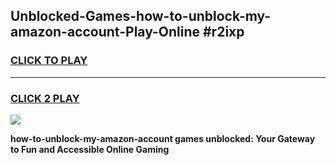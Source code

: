
## Unblocked-Games-how-to-unblock-my-amazon-account-Play-Online #r2ixp
<h3>
<a href="https://news.freeplayer.one?title=how-to-unblock-my-amazon-account&ref=3">CLICK TO PLAY</a></h3>
<hr>

<h3>
<a href="https://news.freeplayer.one?title=how-to-unblock-my-amazon-account&ref=3">CLICK 2 PLAY</a>
  
</h3>

<a href="https://news.freeplayer.one?title=how-to-unblock-my-amazon-account&ref=3"><img src="https://clearcache.store/games.png"></a>


**how-to-unblock-my-amazon-account games unblocked: Your Gateway to Fun and Accessible Online Gaming**
